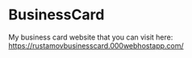 # BusinessCard
My business card website that you can visit here: https://rustamovbusinesscard.000webhostapp.com/
